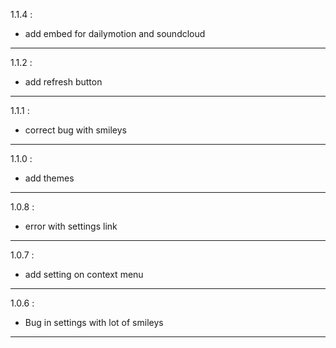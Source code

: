 1.1.4 :
 - add embed for dailymotion and  soundcloud

----------------------------------------

1.1.2 :
 - add refresh button

----------------------------------------

1.1.1 :
 - correct bug with smileys

----------------------------------------

1.1.0 :
 - add themes

----------------------------------------

1.0.8 :
 - error with settings link

----------------------------------------

1.0.7 :
 - add setting on context menu

----------------------------------------

1.0.6 :
 - Bug in settings with lot of smileys
 
----------------------------------------
